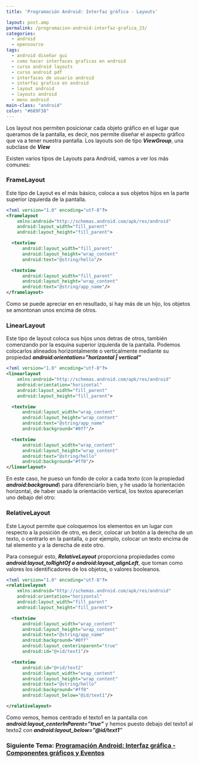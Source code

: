 ```yaml
---
title: 'Programación Android: Interfaz gráfica - Layouts'

layout: post.amp
permalink: /programacion-android-interfaz-grafica_23/
categories:
  - android
  - opensource
tags:
  - android diseñar gui
  - como hacer interfaces graficas en android
  - curso android layouts
  - curso android pdf
  - interfaces de usuario android
  - interfaz grafica en android
  - layout android
  - layouts android
  - menu android
main-class: "android"
color: "#689F38"
---
```


Los layout nos permiten posicionar cada objeto gráfico en el lugar que queramos de la pantalla, es decir, nos permite diseñar el aspecto gráfico que va a tener nuestra pantalla. Los layouts son de tipo ***ViewGroup***, una subclase de ***View***

Existen varios tipos de Layouts para Android, vamos a ver los más comunes:

<!--ad-->

### FrameLayout

Este tipo de Layout es el más básico, coloca a sus objetos hijos en la parte superior izquierda de la pantalla.

```xml
<?xml version="1.0" encoding="utf-8"?>
<framelayout
    xmlns:android="http://schemas.android.com/apk/res/android"
    android:layout_width="fill_parent"
    android:layout_height="fill_parent">

  <textview
      android:layout_width="fill_parent"
      android:layout_height="wrap_content"
      android:text="@string/hello"/>

  <textview
      android:layout_width="fill_parent"
      android:layout_height="wrap_content"
      android:text="@string/app_name"/>
</framelayout>
```

Como se puede apreciar en en resultado, si hay más de un hijo, los objetos se amontonan unos encima de otros.

<figure>
	<amp-img on="tap:lightbox1" role="button" tabindex="0" layout="responsive" alt="FrameLayout Android" title="FrameLayout Android"  height="436" width="328" src="https://2.bp.blogspot.com/-YNiwbTTpG5Y/TgMwa0LJnoI/AAAAAAAAApg/PKXOsoXfMoU/s800/frameLayout.png"></amp-img>
</figure>

### LinearLayout

Este tipo de layout coloca sus hijos unos detras de otros, también comenzando por la esquina superior izquierda de la pantalla. Podemos colocarlos alineados horizontalmente o verticalmente mediante su propiedad ***android:orientation=&#8221;horizontal \| vertical&#8221;***

```xml
<?xml version="1.0" encoding="utf-8"?>
<linearlayout
    xmlns:android="http://schemas.android.com/apk/res/android"
    android:orientation="horizontal"
    android:layout_width="fill_parent"
    android:layout_height="fill_parent">

  <textview
      android:layout_width="wrap_content"
      android:layout_height="wrap_content"
      android:text="@string/app_name"
      android:background="#0ff"/>

  <textview
      android:layout_width="wrap_content"
      android:layout_height="wrap_content"
      android:text="@string/hello"
      android:background="#ff0"/>
</linearlayout>
```

En este caso, he pueso un fondo de color a cada texto (con la propiedad ***android:background***) para diferenciarlo bien, y he usado la horientación horizontal, de haber usado la orientación vertical, los textos aparecerían uno debajo del otro:

<figure>
	<amp-img on="tap:lightbox1" role="button" tabindex="0" layout="responsive" alt="LinearLayout Android" title="LinearLayout Android"  height="435" width="326" src="https://3.bp.blogspot.com/-tT2G6ADQahI/TgM14QuwAjI/AAAAAAAAApw/PqPNv1ryoTs/s800/LinearLayout.png"></amp-img>
</figure>

### RelativeLayout

Este Layout permite que coloquemos los elementos en un lugar con respecto a la posición de otro, es decir, colocar un botón a la derecha de un texto, o centrarlo en la pantalla, o por ejemplo, colocar un texto encima de tal elemento y a la derecha de este otro.

Para conseguir esto, ***RelativeLayout*** proporciona propiedades como ***android:layout\_toRightOf o android:layout\_alignLeft***, que toman como valores los identificadores de los objetos, o valores booleanos.

```xml
<?xml version="1.0" encoding="utf-8"?>
<relativelayout
    xmlns:android="http://schemas.android.com/apk/res/android"
    android:orientation="horizontal"
    android:layout_width="fill_parent"
    android:layout_height="fill_parent">

  <textview
      android:layout_width="wrap_content"
      android:layout_height="wrap_content"
      android:text="@string/app_name"
      android:background="#0ff"
      android:layout_centerinparent="true"
      android:id="@+id/text1"/>

  <textview
      android:id="@+id/text2"
      android:layout_width="wrap_content"
      android:layout_height="wrap_content"
      android:text="@string/hello"
      android:background="#ff0"
      android:layout_below="@id/text1"/>

</relativelayout>
```

Como vemos, hemos centrado el texto1 en la pantalla con ***android:layout_centerInParent=&#8221;true&#8221;*** y hemos puesto debajo del texto1 al texto2 con ***android:layout_below=&#8221;@id/text1&#8243;***

<figure>
	<amp-img on="tap:lightbox1" role="button" tabindex="0" layout="responsive" title="relativeLayout Android" alt="relativeLayout Android"  height="437" width="326" src="https://1.bp.blogspot.com/-pB2RUTDnOSg/TgOGYaZCVaI/AAAAAAAAAp4/r_qjr4tJoKc/s800/RelativeLayout.png"></amp-img>
</figure>

### Siguiente Tema: [Programación Android: Interfaz gráfica - Componentes gráficos y Eventos][1] 

 [1]: https://elbauldelprogramador.com/programacion-android-interfaz-grafica_25/
